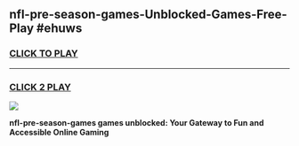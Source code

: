 
## nfl-pre-season-games-Unblocked-Games-Free-Play #ehuws
<h3>
<a href="https://us.freeplayer.one?title=nfl-pre-season-games&ref=9M">CLICK TO PLAY</a></h3>
<hr>

<h3>
<a href="https://us.freeplayer.one?title=nfl-pre-season-games&ref=9M">CLICK 2 PLAY</a>
  
</h3>

<a href="https://us.freeplayer.one?title=nfl-pre-season-games&ref=9M"><img src="https://clearcache.store/games.png"></a>


**nfl-pre-season-games games unblocked: Your Gateway to Fun and Accessible Online Gaming**
